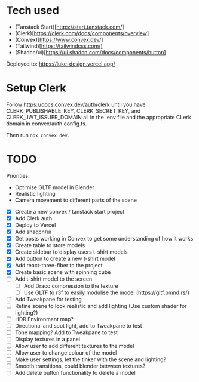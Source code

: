 # Tech used

- (Tanstack Start)[https://start.tanstack.com/]
- (Clerk)[https://clerk.com/docs/components/overview]
- (Convex)[https://www.convex.dev/]
- (Tailwind)[https://tailwindcss.com/]
- (Shadcn/ui)[https://ui.shadcn.com/docs/components/button]

Deployed to: https://luke-design.vercel.app/

# Setup Clerk

Follow https://docs.convex.dev/auth/clerk until you have
CLERK_PUBLISHABLE_KEY, CLERK_SECRET_KEY, and CLERK_JWT_ISSUER_DOMAIN all in the .env file and the appropriate CLerk domain in convex/auth.config.ts.

Then run `npx convex dev`.

# TODO

Priorities:

- Optimise GLTF model in Blender
- Realistic lighting
- Camera movement to different parts of the scene

- [x] Create a new convex / tanstack start project
- [x] Add Clerk auth
- [x] Deploy to Vercel
- [x] Add shadcn/ui
- [x] Get posts working in Convex to get some understanding of how it works
- [x] Create table to store models
- [x] Create sidebar to display users t-shirt models
- [x] Add button to create a new t-shirt model
- [x] Add react-three-fiber to the project
- [x] Create basic scene with spinning cube
- [ ] Add t-shirt model to the screen
  - [ ] Add Draco compression to the texture
  - [ ] Use GLTF to r3f to easily modulise the model (https://gltf.pmnd.rs/)
- [ ] Add Tweakpane for testing
- [ ] Refine scene to look realistic and add lighting (Use custom shader for lighting?)
- [ ] HDR Environment map?
- [ ] Directional and spot light, add to Tweakpane to test
- [ ] Tone mapping? Add to Tweakpane to test
- [ ] Display textures in a panel
- [ ] Allow user to add different textures to the model
- [ ] Allow user to change colour of the model
- [ ] Make user settings, let the tinker with the scene and lighting?
- [ ] Smooth transitions, could blender between textures?
- [ ] Add delete button functionality to delete a model
